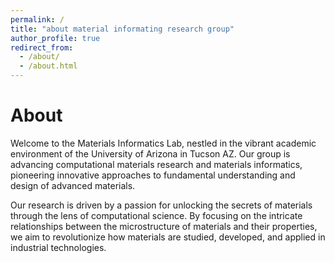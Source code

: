 ```yaml
---
permalink: /
title: "about material informating research group"
author_profile: true
redirect_from: 
  - /about/
  - /about.html
---
```


# About

Welcome to the Materials Informatics Lab, nestled in the vibrant academic environment of the University of Arizona in Tucson AZ. Our group is advancing computational materials research and materials informatics, pioneering innovative approaches to fundamental understanding and design of advanced materials.

Our research is driven by a passion for unlocking the secrets of materials through the lens of computational science. By focusing on the intricate relationships between the microstructure of materials and their properties, we aim to revolutionize how materials are studied, developed, and applied in industrial technologies.

